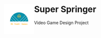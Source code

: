 <h1><img src="/Logo_files/logo_transparent.png" alt="drawing" width="100" height="100" style="float:left;"/> Super Springer</h1> 
Video Game Design Project
